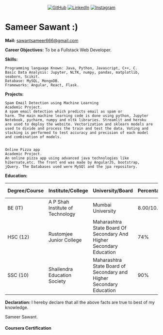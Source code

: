 <p align="center">
	<a href="https://github.com/Sameersawant77"><img src="https://img.shields.io/github/followers/Sameersawant77.svg?label=GitHub&style=social" target="__blank" alt="GitHub"></a>
	<a href="https://www.linkedin.com/in/sameer-sawant-a8a63015b"><img src="https://img.shields.io/badge/LinkedIn--_.svg?style=social&logo=linkedin" alt="LinkedIn" target="_blank"></a>
	<a href="https://www.instagram.com/_sameersawant"><img src="https://img.shields.io/badge/Instagram--_.svg?style=social&logo=Instagram" alt="Instagram" target="_blank"></a>
	<!-- the above snippet was taken by -->
</p>

# Sameer Sawant :)

<b>Mail:</b> sawantsameer666@gmail.com

<b>Career Objectives:</b>
	To be a Fullstack Web Developer.

<b>Skills:</b>

	Programming language Known: Java, Python, Javascript, C++, C.
	Basic Data Analysis: Jupyter, NLTK, numpy, pandas, matplotlib, seaborn, Scikit.
	Database: MySQL, MongoDB.
	Frameworks: Angular, React, Flask.

<b>Projects:</b>

	Spam Email Detection using Machine Learning 
	Academic Project.
	A spam email detection which predicts email as spam or
	harm. The main machine learning code is done using python, Jupyter
	Notebook, pycharm, numpy and nltk libraries. Streamlit and heroku
	are used to deploy the website. Vectorization and sklearn models are
	used to divide and process the train and test the data. Voting and
	stacking is performed to test accuracy and precision of each model
	and combination of models.
	
	
	Online Pizza app
	Academic Project.
	An online pizza app using advanced java technologies like
	hibernate,etc. The front end was made by AngularJS, bootstrap,
	jQuery. The Databases used were MySQl and the jpa repository.


<b>Education:</b>

| Degree/Course | Institute/College | University/Board | Percentage/CGPA | Year of Passing |
| ------------- | ----------------- | ---------------- | --------------- | --------------- |
| BE (IT) | A P Shah Institute of Technology | Mumbai University | 8.00/10.0 | 2023 |
| HSC (12) | Rustomjee Junior College | Maharashtra State Board Of Secondary And Higher Secondary Education | 74% | 2019 |
| SSC (10) | Shailendra Education Society | Maharashtra State Board of Secondary and Higher Secondary Education | 90% | 2017 |

<b>Declaration:</b> I hereby declare that all the above facts are true to best of my knowledge.

Sameer Sawant.

#### Coursera Certification
